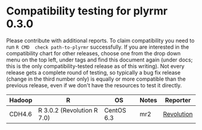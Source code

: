 # Compatibility testing for plyrmr 0.3.0

Please contribute with additional reports. To claim compatibility you need to run `R CMD  check path-to-plyrmr` successfully.
If you are interested in the compatibility chart for other releases, choose one from the drop down menu on the top left, under tags and find this document again (under docs; this is the only compatibility-tested release as of this writing). Not every release gets a complete round of testing, so typically a bug fix release (change in the third number only) is equally or more compatible than the previous release, even if we don't have the resources to test it directly. 

<table>
<thead>
<tr><th>Hadoop</th><th>R</th><th>OS</th><th>Notes</th><th>Reporter</th></tr>
</thead>
<tbody>
<tr><td>CDH4.6</td><td>R 3.0.2 (Revolution R 7.0)</td><td>CentOS 6.3</td><td>mr2</td><td><a href=mailto:rhadoop@revolutionanalytics.com>Revolution</a></td></tr>
</tbody>
</table>
